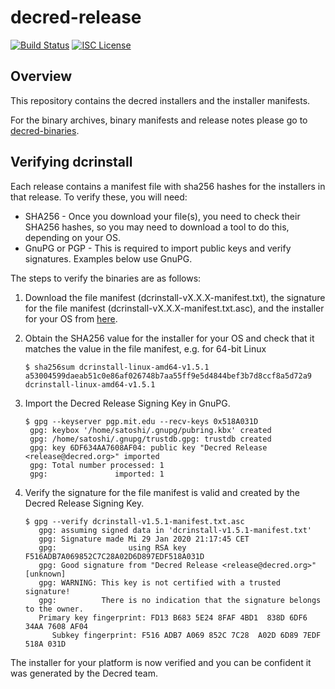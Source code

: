 decred-release
==============

[![Build Status](https://github.com/decred/decred-release/workflows/Build%20and%20Test/badge.svg)](https://github.com/decred/decred-release/actions)
[![ISC License](https://img.shields.io/badge/license-ISC-blue.svg)](http://copyfree.org)

## Overview

This repository contains the decred installers and the installer manifests.

For the binary archives, binary manifests and release notes please 
go to [decred-binaries](https://github.com/decred/decred-binaries).

## Verifying dcrinstall

Each release contains a manifest file with sha256 hashes for the
installers in that release.  To verify these, you will need:

* SHA256 - Once you download your file(s), you need to check their
  SHA256 hashes, so you may need to download a tool to do this,
  depending on your OS.
* GnuPG or PGP - This is required to import public keys and verify
  signatures. Examples below use GnuPG.

The steps to verify the binaries are as follows:

1. Download the file manifest (dcrinstall-vX.X.X-manifest.txt), the signature for the file manifest (dcrinstall-vX.X.X-manifest.txt.asc), and the installer for your OS from [here](https://github.com/decred/decred-release/releases).
2. Obtain the SHA256 value for the installer for your OS and check that it matches the value in the file manifest, e.g. for 64-bit Linux

   ```
   $ sha256sum dcrinstall-linux-amd64-v1.5.1
   a53004599daeab51c0e86af026748b7aa55ff9e5d4844bef3b7d8ccf8a5d72a9  dcrinstall-linux-amd64-v1.5.1
   ```

3. Import the Decred Release Signing Key in GnuPG.
   ```
   $ gpg --keyserver pgp.mit.edu --recv-keys 0x518A031D
	gpg: keybox '/home/satoshi/.gnupg/pubring.kbx' created
	gpg: /home/satoshi/.gnupg/trustdb.gpg: trustdb created
	gpg: key 6DF634AA7608AF04: public key "Decred Release <release@decred.org>" imported
	gpg: Total number processed: 1
	gpg:               imported: 1
   ```
4. Verify the signature for the file manifest is valid and created by
the Decred Release Signing Key.

   ```
   $ gpg --verify dcrinstall-v1.5.1-manifest.txt.asc
      gpg: assuming signed data in 'dcrinstall-v1.5.1-manifest.txt'
      gpg: Signature made Mi 29 Jan 2020 21:17:45 CET
      gpg:                using RSA key F516ADB7A069852C7C28A02D6D897EDF518A031D
      gpg: Good signature from "Decred Release <release@decred.org>" [unknown]
      gpg: WARNING: This key is not certified with a trusted signature!
      gpg:          There is no indication that the signature belongs to the owner.
      Primary key fingerprint: FD13 B683 5E24 8FAF 4BD1  838D 6DF6 34AA 7608 AF04
         Subkey fingerprint: F516 ADB7 A069 852C 7C28  A02D 6D89 7EDF 518A 031D
   ```

The installer for your platform is now verified and you can be confident
it was generated by the Decred team.
